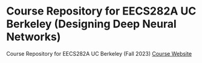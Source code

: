 # Course Repository for EECS282A UC Berkeley (Designing Deep Neural Networks)

Course Repository for EECS282A UC Berkeley (Fall 2023) [Course Website](https://inst.eecs.berkeley.edu/~cs182/fa23/)


